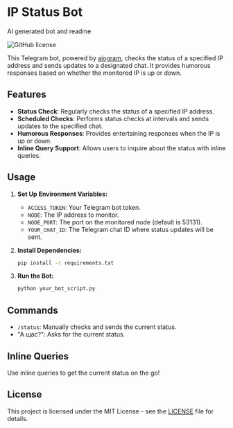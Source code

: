 # IP Status Bot
AI generated bot and readme

![GitHub license](https://img.shields.io/badge/license-MIT-blue.svg)

This Telegram bot, powered by [aiogram](https://docs.aiogram.dev/), checks the status of a specified IP address and sends updates to a designated chat. It provides humorous responses based on whether the monitored IP is up or down.

## Features

- **Status Check**: Regularly checks the status of a specified IP address.
- **Scheduled Checks**: Performs status checks at intervals and sends updates to the specified chat.
- **Humorous Responses**: Provides entertaining responses when the IP is up or down.
- **Inline Query Support**: Allows users to inquire about the status with inline queries.

## Usage

1. **Set Up Environment Variables:**
    - `ACCESS_TOKEN`: Your Telegram bot token.
    - `NODE`: The IP address to monitor.
    - `NODE_PORT`: The port on the monitored node (default is 53131).
    - `YOUR_CHAT_ID`: The Telegram chat ID where status updates will be sent.

2. **Install Dependencies:**
    ```bash
    pip install -r requirements.txt
    ```

3. **Run the Bot:**
    ```bash
    python your_bot_script.py
    ```

## Commands

- `/status`: Manually checks and sends the current status.
- "А щас?": Asks for the current status.

## Inline Queries

Use inline queries to get the current status on the go!

## License

This project is licensed under the MIT License - see the [LICENSE](LICENSE) file for details.

